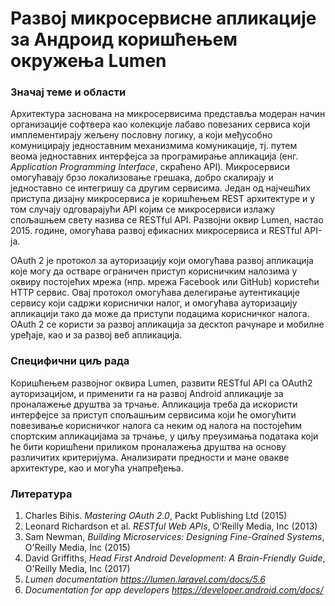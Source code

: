 # Развој микросервисне апликације за Андроид коришћењем окружења Lumen

### Значај теме и области

Архитектура заснована на микросервисима представља модеран начин организациjе софтвера као колекциjе лабаво повезаних сервиса коjи имплементираjу жељену пословну логику, а коjи међусобно комуницираjу jедноставним механизмима комуникациjе, тј. путем веома једноставних интерфејса за програмирање апликација (енг. *Application Programming Interface*, скраћено API). Микросервиси омогућаваjу брзо локализовање грешака, добро скалираjу и jедноставно се интегришу са другим сервисима. Jедан од наjчешћих приступа дизаjну микросервиса jе коришћењем REST архитектуре и у том случају одговарајући API коjим се микросервиси излажу спољашњем свету назива се RESTful API. Развоjни оквир Lumen, настао 2015. године, омогућава развоj ефикасних микросервиса и RESTful API-ja. 

OAuth 2 је протокол за ауторизацију који омогућава развој апликација које могу да остваре ограничен приступ корисничким налозима у оквиру постојећих мрежа (нпр. мрежа Facebook или GitHub) користећи HTTP сервис. Овај протокол омогућава делегирање аутентикације сервису који садржи кориснички налог, и омогућава ауторизацију апликацији тако да може да приступи подацима корисничког налога. OAuth 2 се користи за развој апликација за десктоп рачунаре и мобилне уређаје, као и за развој веб апликација.

### Специфични циљ рада

Коришћењем развојног оквира Lumen, развити RESTful API са OAuth2 ауторизацијом, и применити га на развој Android апликације за проналажење друштва за трчање. Апликација треба да искористи интерфејсе за приступ спољашњим сервисима који ће омогућити повезивање корисничког налога са неким од налога на постојећим спортским апликацијама за трчање, у циљу преузимања података који ће бити коришћени приликом проналажења друштва на основу различитих критеријума. Анализирати предности и мане овакве архитектуре, као и могућа унапређења.

### Литература

1. Charles Bihis. *Mastering OAuth 2.0*, Packt Publishing Ltd (2015)</br>
2. Leonard Richardson et al. *RESTful Web APIs*, O’Reilly Media, Inc (2013)</br>
3. Sam Newman, *Building Microservices: Designing Fine-Grained Systems*, O'Reilly Media, Inc (2015)
4. David Griffiths, *Head First Android Development: A Brain-Friendly Guide*, O'Reilly Media, Inc (2017)
5. *Lumen documentation https://lumen.laravel.com/docs/5.6*
6. *Documentation for app developers https://developer.android.com/docs/*
